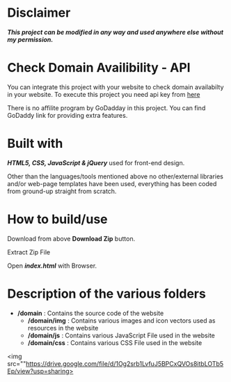 <h1>Disclaimer</h1>
<p><b><i>This project can be modified in any way and used anywhere else without my permission.</i></b></p>
  
<h1>Check Domain Availibility - API</h1>
<p>You can integrate this project with your website to check domain availabilty in your website. To execute this project you need 
api key from <a href="https://domain-availability.whoisxmlapi.com/api" target="_blank">here</a><p>
<p>There is no affilite program by GoDadday in this project. You can find GoDaddy link for providing extra features.<p>
  
<h1>Built with</h1>
<p><b><i>HTML5, CSS, JavaScript & jQuery</i></b> used for front-end design.</p>
<p>Other than the languages/tools mentioned above no other/external libraries and/or web-page templates have been used, everything has been coded from ground-up straight from scratch.</p>

<h1>How to build/use</h1>
<p>Download from above <b>Download Zip</b> button.</p>
<p>Extract Zip File</p>
<p>Open <b><i>index.html</i></b> with Browser.</p>

<h1>Description of the various folders</h1>
<ul>
  <li><b>/domain</b> : Contains the source code of the website
    <ul>
      <li><b>/domain/img</b> : Contains various images and icon vectors used as resources in the website</li>
      <li><b>/domain/js</b> : Contains various JavaScript File used in the website</li>
      <li><b>/domain/css</b> : Contains various CSS File used in the website</li>
    </ul>
  </li>  
</ul>

<img src=""https://drive.google.com/file/d/1Og2srb1LvfuJ5BPCxQVOs8itbLOTb5Ep/view?usp=sharing>
